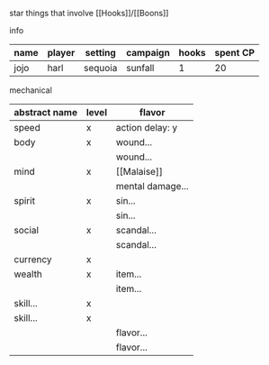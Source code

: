 star things that involve [[Hooks]]/[[Boons]]

info

|name|player|setting|campaign|hooks|spent CP|
|---|---|---|---|---|---|
|jojo|harl|sequoia|sunfall|1|20|

mechanical

|abstract name|level|flavor|
|---|---|---|
|speed|x|action delay: y|
|body |x|wound... |
|||wound...|
|mind|x|[[Malaise]]|
|||mental damage...|
|spirit|x|sin...|
|||sin...|
|social|x|scandal...|
|||scandal...|
|currency|x|
|wealth|x|item...|
|||item...|
|skill...|x||
|skill...|x||
|||flavor...|
|||flavor...|

